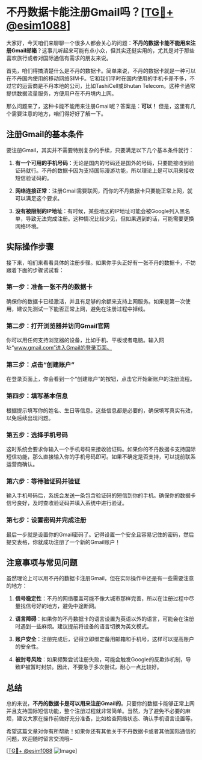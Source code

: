 # 不丹数据卡能注册Gmail吗？[[TG💪+ @esim1088](https://t.me/s/esim1088)]

大家好，今天咱们来聊聊一个很多人都会关心的问题：**不丹的数据卡能不能用来注册Gmail邮箱**？这事儿听起来可能有点小众，但其实还挺实用的，尤其是对于那些喜欢旅行或者对国际通信有需求的朋友来说。

首先，咱们得搞清楚什么是不丹的数据卡。简单来说，不丹的数据卡就是一种可以在不丹国内使用的移动网络SIM卡。它和我们平时在国内使用的手机卡差不多，不过它的运营商是不丹本地的公司，比如TashiCell或Bhutan Telecom。这种卡通常提供数据流量服务，方便用户在不丹境内上网。

那么问题来了，这种卡能不能用来注册Gmail呢？答案是：**可以！** 但是，这里有几个需要注意的地方，咱们得好好了解一下。

## 注册Gmail的基本条件

要注册Gmail，其实并不需要特别复杂的手续，只要满足以下几个基本条件就行：

1. **有一个可用的手机号码**：无论是国内的号码还是国外的号码，只要能接收到验证码就行。不丹的数据卡因为支持国际漫游功能，所以理论上是可以用来接收短信验证码的。
   
2. **网络连接正常**：注册Gmail需要联网，而你的不丹数据卡只要能正常上网，就可以满足这个要求。

3. **没有被限制的IP地址**：有时候，某些地区的IP地址可能会被Google列入黑名单，导致无法完成注册。这种情况比较少见，但如果遇到的话，可能需要更换网络环境。

## 实际操作步骤

接下来，咱们来看看具体的注册步骤。如果你手头正好有一张不丹的数据卡，不妨跟着下面的步骤试试看：

### 第一步：准备一张不丹的数据卡

确保你的数据卡已经激活，并且有足够的余额来支持上网服务。如果是第一次使用，建议先测试一下能否正常上网，避免在注册过程中掉线。

### 第二步：打开浏览器并访问Gmail官网

你可以用任何支持浏览器的设备，比如手机、平板或者电脑。输入网址“www.gmail.com”进入Gmail的登录页面。

### 第三步：点击“创建账户”

在登录页面上，你会看到一个“创建账户”的按钮，点击它开始新账户的注册流程。

### 第四步：填写基本信息

根据提示填写你的姓名、生日等信息。这些信息都是必要的，确保填写真实有效，以免后续出现问题。

### 第五步：选择手机号码

这时系统会要求你输入一个手机号码来接收验证码。如果你的不丹数据卡支持国际短信功能，那么直接输入你的手机号码即可。如果不确定是否支持，可以提前联系运营商确认。

### 第六步：等待验证码并验证

输入手机号码后，系统会发送一条包含验证码的短信到你的手机。确保你的数据卡信号良好，及时查收验证码并填入系统中进行验证。

### 第七步：设置密码并完成注册

最后一步就是设置你的Gmail密码了。记得设置一个安全且容易记住的密码，然后提交表格，你就成功注册了一个新的Gmail账户！

## 注意事项与常见问题

虽然理论上可以用不丹的数据卡注册Gmail，但在实际操作中还是有一些需要注意的地方：

1. **信号稳定性**：不丹的网络覆盖可能不像大城市那样完善，所以在注册过程中尽量找信号好的地方，避免中途断网。

2. **语言障碍**：如果你的不丹数据卡的语言设置为英语以外的语言，可能会在注册时遇到一些麻烦。建议提前将设备的语言切换为英文模式。

3. **账户安全**：注册完成后，记得立即绑定备用邮箱和手机号，这样可以提高账户的安全性。

4. **被封号风险**：如果频繁尝试注册失败，可能会触发Google的反欺诈机制，导致IP被暂时封禁。因此，不要急于多次尝试，耐心一点比较好。

## 总结

总的来说，**不丹的数据卡是可以用来注册Gmail的**。只要你的数据卡能够正常上网并且支持国际短信功能，整个注册过程就非常简单。当然，为了避免不必要的麻烦，建议大家在操作前做好充分准备，比如检查网络状态、确认手机语言设置等。

希望这篇文章对你有所帮助！如果你还有其他关于不丹数据卡或者其他国际通信的问题，欢迎随时留言交流哦~ 

[[TG💪+ @esim1088](https://t.me/s/esim1088) ![Image](https://i.postimg.cc/4NQfJmqS/Snipaste-2025-05-13-00-14-12.png)]